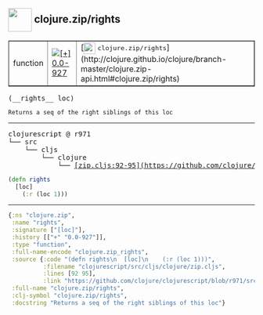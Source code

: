 ## <img width="48px" valign="middle" src="http://i.imgur.com/Hi20huC.png"> clojure.zip/rights

 <table border="1">
<tr>
<td>function</td>
<td><a href="https://github.com/cljsinfo/api-refs/tree/0.0-927"><img valign="middle" alt="[+] 0.0-927" src="https://img.shields.io/badge/+-0.0--927-lightgrey.svg"></a> </td>
<td>
[<img height="24px" valign="middle" src="http://i.imgur.com/1GjPKvB.png"> <samp>clojure.zip/rights</samp>](http://clojure.github.io/clojure/branch-master/clojure.zip-api.html#clojure.zip/rights)
</td>
</tr>
</table>

 <samp>
(__rights__ loc)<br>
</samp>

```
Returns a seq of the right siblings of this loc
```

---

 <pre>
clojurescript @ r971
└── src
    └── cljs
        └── clojure
            └── <ins>[zip.cljs:92-95](https://github.com/clojure/clojurescript/blob/r971/src/cljs/clojure/zip.cljs#L92-L95)</ins>
</pre>

```clj
(defn rights
  [loc]
    (:r (loc 1)))
```


---

```clj
{:ns "clojure.zip",
 :name "rights",
 :signature ["[loc]"],
 :history [["+" "0.0-927"]],
 :type "function",
 :full-name-encode "clojure.zip_rights",
 :source {:code "(defn rights\n  [loc]\n    (:r (loc 1)))",
          :filename "clojurescript/src/cljs/clojure/zip.cljs",
          :lines [92 95],
          :link "https://github.com/clojure/clojurescript/blob/r971/src/cljs/clojure/zip.cljs#L92-L95"},
 :full-name "clojure.zip/rights",
 :clj-symbol "clojure.zip/rights",
 :docstring "Returns a seq of the right siblings of this loc"}

```
